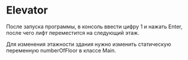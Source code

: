 # Elevator


После запуска программы, в консоль ввести цифру 1 и нажать Enter, после чего лифт переместится на следующий этаж.

Для изменения этажности здания нужно изменить статическую переменную numberOfFloor в классе Main.
